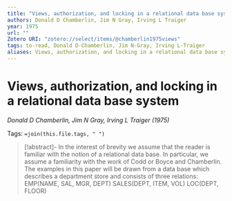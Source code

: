 ```yaml
---
title: "Views, authorization, and locking in a relational data base system"
authors: Donald D Chamberlin, Jim N Gray, Irving L Traiger
year: 1975
url: ""
Zotero URI: "zotero://select/items/@chamberlin1975views"
tags: to-read, Donald D-Chamberlin, Jim N-Gray, Irving L-Traiger
aliases: Views, authorization, and locking in a relational data base system
---
```


# Views, authorization, and locking in a relational data base system  
_Donald D Chamberlin, Jim N Gray, Irving L Traiger (1975)_

Tags: `=join(this.file.tags, " ")`

> [!abstract]-
> In the interest of brevity we assume that the reader is familiar with the notion of a relational data base. In particular, we assume a familiarity with the work of Codd or Boyce and Chamberlin. The examples in this paper will be drawn from a data base which describes a department store and consists of three relations: EMP(NAME, SAL, MGR, DEPT) SALES(DEPT, ITEM, VOL) LOC(DEPT, FLOOR)


